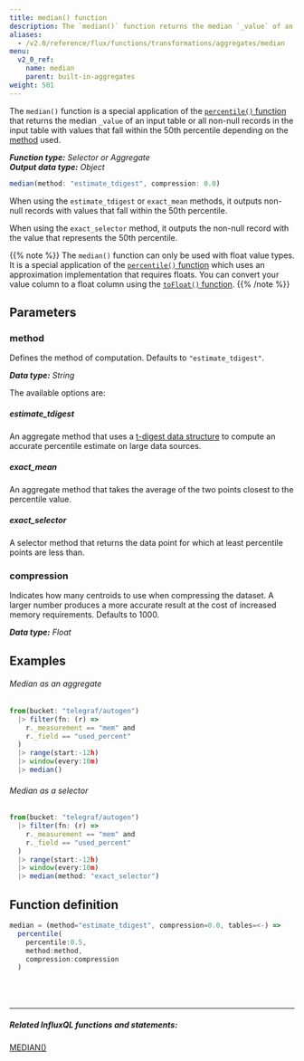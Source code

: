 ```yaml
---
title: median() function
description: The `median()` function returns the median `_value` of an input table or all non-null records in the input table with values that fall within the 50th percentile
aliases:
  - /v2.0/reference/flux/functions/transformations/aggregates/median
menu:
  v2_0_ref:
    name: median
    parent: built-in-aggregates
weight: 501
---
```


The `median()` function is a special application of the [`percentile()` function](/v2.0/reference/flux/functions/built-in/transformations/aggregates/percentile)
that returns the median `_value` of an input table or all non-null records in the input table
with values that fall within the 50th percentile depending on the [method](#method) used.

_**Function type:** Selector or Aggregate_  
_**Output data type:** Object_


```js
median(method: "estimate_tdigest", compression: 0.0)
```

When using the `estimate_tdigest` or `exact_mean` methods, it outputs non-null
records with values that fall within the 50th percentile.

When using the `exact_selector` method, it outputs the non-null record with the
value that represents the 50th percentile.

{{% note %}}
The `median()` function can only be used with float value types.
It is a special application of the [`percentile()` function](/v2.0/reference/flux/functions/built-in/transformations/aggregates/percentile) which
uses an approximation implementation that requires floats.
You can convert your value column to a float column using the [`toFloat()` function](/v2.0/reference/flux/functions/built-in/transformations/type-conversions/tofloat).
{{% /note %}}

## Parameters

### method
Defines the method of computation. Defaults to `"estimate_tdigest"`.

_**Data type:** String_

The available options are:

##### estimate_tdigest
An aggregate method that uses a [t-digest data structure](https://github.com/tdunning/t-digest)
to compute an accurate percentile estimate on large data sources.

##### exact_mean
An aggregate method that takes the average of the two points closest to the percentile value.

##### exact_selector
A selector method that returns the data point for which at least percentile points are less than.

### compression
Indicates how many centroids to use when compressing the dataset.
A larger number produces a more accurate result at the cost of increased memory requirements.
Defaults to 1000.

_**Data type:** Float_

## Examples

###### Median as an aggregate
```js
from(bucket: "telegraf/autogen")
  |> filter(fn: (r) =>
    r._measurement == "mem" and
    r._field == "used_percent"
  )
  |> range(start:-12h)
  |> window(every:10m)
  |> median()
```

###### Median as a selector
```js
from(bucket: "telegraf/autogen")
  |> filter(fn: (r) =>
    r._measurement == "mem" and
    r._field == "used_percent"
  )
  |> range(start:-12h)
  |> window(every:10m)
  |> median(method: "exact_selector")
```

## Function definition
```js
median = (method="estimate_tdigest", compression=0.0, tables=<-) =>
  percentile(
    percentile:0.5,
    method:method,
    compression:compression
  )
```

<hr style="margin-top:4rem"/>

##### Related InfluxQL functions and statements:
[MEDIAN()](https://docs.influxdata.com/influxdb/latest/query_language/functions/#median)  
